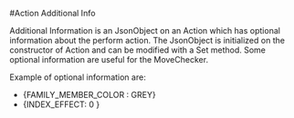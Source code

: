 #Action Additional Info

  Additional Information is an JsonObject on an Action which has optional information about the perform action.
The JsonObject is initialized on the constructor of Action and can be modified with a Set method.
Some optional information are useful for the MoveChecker.

  Example of optional information are:

* {FAMILY_MEMBER_COLOR : GREY}
* {INDEX_EFFECT: 0 }